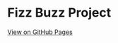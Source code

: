 Fizz Buzz Project
=================

[View on GitHub Pages](http://somecallmejosh.github.io/fizzbuzz/)